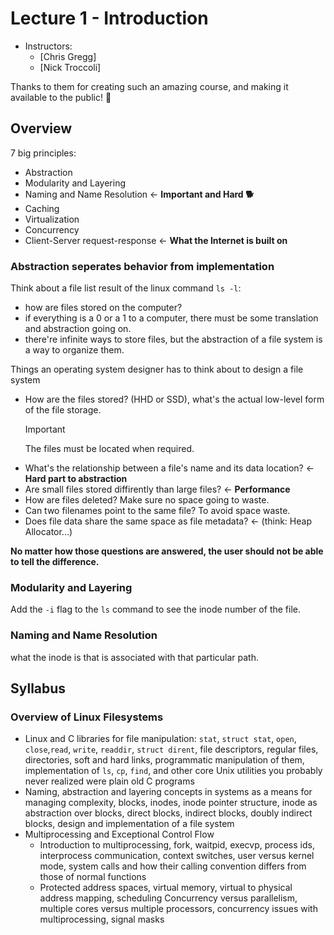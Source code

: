 # Lecture 1 - Introduction

- Instructors:
  - [Chris Gregg]
  - [Nick Troccoli]

Thanks to them for creating such an amazing course, and making it available to the public! 🫶

## Overview

7 big principles:

- Abstraction
- Modularity and Layering
- Naming and Name Resolution <- **Important and Hard 🐕**
- Caching
- Virtualization
- Concurrency
- Client-Server request-response <- **What the Internet is built on**

### Abstraction seperates behavior from implementation

Think about a file list result of the linux command `ls -l`:

- how are files stored on the computer?
- if everything is a 0 or a 1 to a computer, there must be some translation and abstraction going on.
- there're infinite ways to store files, but the abstraction of a file system is a way to organize them.

Things an operating system designer has to think about to design a file system

- How are the files stored? (HHD or SSD), what's the actual low-level form of the file storage.
  > [!IMPORTANT]
  > The files must be located when required.
- What's the relationship between a file's name and its data location? <- **Hard part to abstraction**
- Are small files stored diffirently than large files? <- **Performance**
- How are files deleted? Make sure no space going to waste.
- Can two filenames point to the same file? To avoid space waste.
- Does file data share the same space as file metadata? <- (think: Heap Allocator...)

**No matter how those questions are answered, the user should not be able to tell the difference.**

### Modularity and Layering

Add the `-i` flag to the `ls` command to see the inode number of the file.

### Naming and Name Resolution

what the inode is that is associated with that particular path.

## Syllabus

### Overview of Linux Filesystems

- Linux and C libraries for file manipulation: `stat`, `struct stat`, `open`, `close`,`read`, `write`, `readdir`, `struct dirent`, file descriptors, regular files, directories, soft and hard links, programmatic manipulation of them, implementation of `ls`, `cp`, `find`, and other core Unix utilities you probably never realized were plain old C
programs
- Naming, abstraction and layering concepts in systems as a means for managing complexity, blocks, inodes, inode pointer structure, inode as abstraction over blocks, direct blocks, indirect blocks, doubly indirect blocks, design and implementation of a file system
- Multiprocessing and Exceptional Control Flow
  - Introduction to multiprocessing, fork, waitpid, execvp, process ids, interprocess communication, context switches, user versus kernel mode, system calls and how their calling convention differs from those of normal functions
  - Protected address spaces, virtual memory, virtual to physical address mapping, scheduling
Concurrency versus parallelism, multiple cores versus multiple processors, concurrency issues with multiprocessing, signal masks
